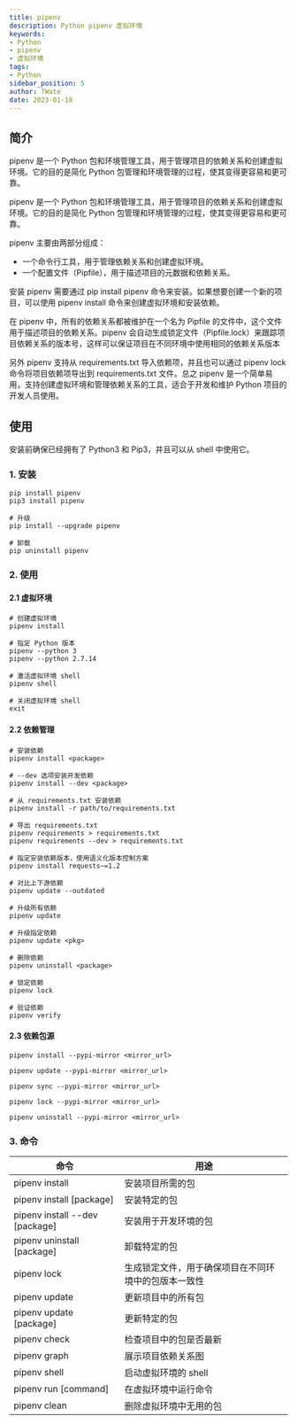 ```yaml
---
title: pipenv
description: Python pipenv 虚拟环境
keywords:
- Python
- pipenv
- 虚拟环境
tags:
- Python
sidebar_position: 5
author: 7Wate
date: 2023-01-18
---
```


## 简介

pipenv 是一个 Python 包和环境管理工具，用于管理项目的依赖关系和创建虚拟环境。它的目的是简化 Python 包管理和环境管理的过程，使其变得更容易和更可靠。

pipenv 是一个 Python 包和环境管理工具，用于管理项目的依赖关系和创建虚拟环境。它的目的是简化 Python 包管理和环境管理的过程，使其变得更容易和更可靠。

pipenv 主要由两部分组成：

- 一个命令行工具，用于管理依赖关系和创建虚拟环境。
- 一个配置文件（Pipfile），用于描述项目的元数据和依赖关系。

安装 pipenv 需要通过 pip install pipenv 命令来安装。如果想要创建一个新的项目，可以使用 pipenv install 命令来创建虚拟环境和安装依赖。

在 pipenv 中，所有的依赖关系都被维护在一个名为 Pipfile 的文件中，这个文件用于描述项目的依赖关系。pipenv 会自动生成锁定文件（Pipfile.lock）来跟踪项目依赖关系的版本号，这样可以保证项目在不同环境中使用相同的依赖关系版本

另外 pipenv 支持从 requirements.txt 导入依赖项，并且也可以通过 pipenv lock 命令将项目依赖项导出到 requirements.txt 文件。总之 pipenv 是一个简单易用，支持创建虚拟环境和管理依赖关系的工具，适合于开发和维护 Python 项目的开发人员使用。

## 使用

安装前确保已经拥有了 Python3 和 Pip3，并且可以从 shell 中使用它。

### 1. 安装

```shell
pip install pipenv
pip3 install pipenv

# 升级
pip install --upgrade pipenv

# 卸载
pip uninstall pipenv
```

### 2. 使用

#### 2.1 虚拟环境

```shell
# 创建虚拟环境
pipenv install

# 指定 Python 版本
pipenv --python 3
pipenv --python 2.7.14

# 激活虚拟环境 shell
pipenv shell

# 关闭虚拟环境 shell
exit
```

#### 2.2 依赖管理

```shell
# 安装依赖 
pipenv install <package>

# --dev 选项安装开发依赖
pipenv install --dev <package>

# 从 requirements.txt 安装依赖
pipenv install -r path/to/requirements.txt

# 导出 requirements.txt
pipenv requirements > requirements.txt
pipenv requirements --dev > requirements.txt

# 指定安装依赖版本，使用语义化版本控制方案
pipenv install requests~=1.2

# 对比上下游依赖
pipenv update --outdated

# 升级所有依赖
pipenv update

# 升级指定依赖
pipenv update <pkg>

# 删除依赖
pipenv uninstall <package>

# 锁定依赖
pipenv lock

# 验证依赖
pipenv verify
```

#### 2.3 依赖包源

```shell
pipenv install --pypi-mirror <mirror_url>

pipenv update --pypi-mirror <mirror_url>

pipenv sync --pypi-mirror <mirror_url>

pipenv lock --pypi-mirror <mirror_url>

pipenv uninstall --pypi-mirror <mirror_url>
```

### 3. 命令

| 命令                           | 用途                                                 |
| ------------------------------ | ---------------------------------------------------- |
| pipenv install                 | 安装项目所需的包                                     |
| pipenv install [package]       | 安装特定的包                                         |
| pipenv install --dev [package] | 安装用于开发环境的包                                 |
| pipenv uninstall [package]     | 卸载特定的包                                         |
| pipenv lock                    | 生成锁定文件，用于确保项目在不同环境中的包版本一致性 |
| pipenv update                  | 更新项目中的所有包                                   |
| pipenv update [package]        | 更新特定的包                                         |
| pipenv check                   | 检查项目中的包是否最新                               |
| pipenv graph                   | 展示项目依赖关系图                                   |
| pipenv shell                   | 启动虚拟环境的 shell                                 |
| pipenv run [command]           | 在虚拟环境中运行命令                                 |
| pipenv clean                   | 删除虚拟环境中无用的包                               |
